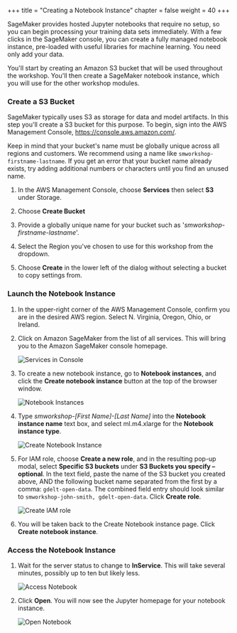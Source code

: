 +++
title = "Creating a Notebook Instance"
chapter = false
weight = 40
+++


SageMaker provides hosted Jupyter notebooks that require no setup, so you can begin processing your training data sets immediately. With a few clicks in the SageMaker console, you can create a fully managed notebook instance, pre-loaded with useful libraries for machine learning. You need only add your data.

You'll start by creating an Amazon S3 bucket that will be used throughout the workshop.  You'll then create a SageMaker notebook instance, which you will use for the other workshop modules.

### Create a S3 Bucket

SageMaker typically uses S3 as storage for data and model artifacts.  In this step you'll create a S3 bucket for this purpose. To begin, sign into the AWS Management Console, https://console.aws.amazon.com/.

Keep in mind that your bucket's name must be globally unique across all regions and customers. We recommend using a name like `smworkshop-firstname-lastname`. If you get an error that your bucket name already exists, try adding additional numbers or characters until you find an unused name.

1. In the AWS Management Console, choose **Services** then select **S3** under Storage.

1. Choose **Create Bucket**

1. Provide a globally unique name for your bucket such as '*smworkshop-firstname-lastname*'.

1. Select the Region you've chosen to use for this workshop from the dropdown.

1. Choose **Create** in the lower left of the dialog without selecting a bucket to copy settings from.

### Launch the Notebook Instance

1. In the upper-right corner of the AWS Management Console, confirm you are in the desired AWS region. Select N. Virginia, Oregon, Ohio, or Ireland.

2. Click on Amazon SageMaker from the list of all services.  This will bring you to the Amazon SageMaker console homepage.

    ![Services in Console](/images/sm-console-services.png)

3. To create a new notebook instance, go to **Notebook instances**, and click the **Create notebook instance** button at the top of the browser window.

    ![Notebook Instances](/images/sm-notebook-instances.png)

4. Type *smworkshop-[First Name]-[Last Name]* into the **Notebook instance name** text box, and select ml.m4.xlarge for the **Notebook instance type**.

    ![Create Notebook Instance](/images/sm-notebook-settings.png)

5. For IAM role, choose **Create a new role**, and in the resulting pop-up modal, select **Specific S3 buckets** under **S3 Buckets you specify – optional**. In the text field, paste the name of the S3 bucket you created above, AND the following bucket name separated from the first by a comma:  `gdelt-open-data`.  The combined field entry should look similar to ```smworkshop-john-smith, gdelt-open-data```. Click **Create role**.

    ![Create IAM role](/images/sm-role-popup.png)

6. You will be taken back to the Create Notebook instance page.  Click **Create notebook instance**.

### Access the Notebook Instance

1. Wait for the server status to change to **InService**. This will take several minutes, possibly up to ten but likely less.

    ![Access Notebook](/images/sm-open-notebook.png)

2. Click **Open**. You will now see the Jupyter homepage for your notebook instance.

    ![Open Notebook](/images/sm-jupyter-homepage.png)
